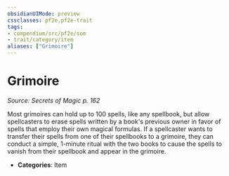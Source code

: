 ```yaml
---
obsidianUIMode: preview
cssclasses: pf2e,pf2e-trait
tags:
- compendium/src/pf2e/som
- trait/category/item
aliases: ["Grimoire"]
---
```

# Grimoire  
*Source: Secrets of Magic p. 162*  

Most grimoires can hold up to 100 spells, like any spellbook, but allow spellcasters to erase spells written by a book's previous owner in favor of spells that employ their own magical formulas. If a spellcaster wants to transfer their spells from one of their spellbooks to a grimoire, they can conduct a simple, 1-minute ritual with the two books to cause the spells to vanish from their spellbook and appear in the grimoire.

- **Categories**: Item
